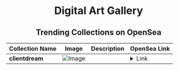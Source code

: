 <div align="center">

# Digital Art Gallery

## Trending Collections on OpenSea

| Collection Name                       | Image                                                                                     | Description                       | OpenSea Link                                                                                          |
|---------------------------------------|-------------------------------------------------------------------------------------------|-----------------------------------|--------------------------------------------------------------------------------------------------------|
| **clientdream** | ![Image](https://i.seadn.io/s/raw/files/c1955b8d4f2fcaafe11bfd8e3dfbd277.png?w=500&auto=format?w=200&auto=format) |  | <details><summary>Link</summary>[clientdream](https://opensea.io/collection/clientdream)</details> |

</div>